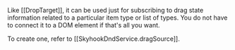 Like [[DropTarget]], it can be used just for subscribing to
drag state information related to a particular item type or list of types.
You do not have to connect it to a DOM element if that's all you want.

To create one, refer to [[SkyhookDndService.dragSource]].
